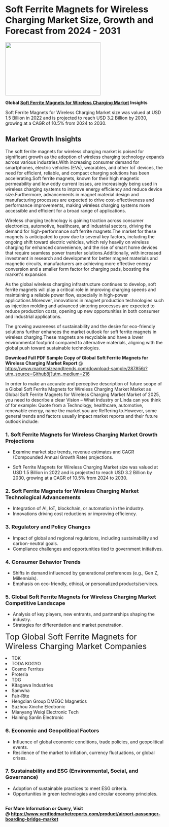 <H1>Soft Ferrite Magnets for Wireless Charging Market Size, Growth and Forecast from 2024 - 2031</H1><img class="aligncenter size-medium wp-image-584254" src="https://thirdeyenews.in/wp-content/uploads/2024/09/Global-Market-Research-300x168.jpeg" alt="" width="300" height="168" /><p><strong>Global&nbsp;<a href="https://www.marketsizeandtrends.com/download-sample/287856/?utm_source=Github8j?utm_medium=216">Soft Ferrite Magnets for Wireless Charging Market</a> Insights</strong></p><p>Soft Ferrite Magnets for Wireless Charging Market size was valued at USD 1.5 Billion in 2022 and is projected to reach USD 3.2 Billion by 2030, growing at a CAGR of 10.5% from 2024 to 2030.</p><p><h2>Market Growth Insights</h2> <p>The soft ferrite magnets for wireless charging market is poised for significant growth as the adoption of wireless charging technology expands across various industries.With increasing consumer demand for smartphones, electric vehicles (EVs), wearables, and other IoT devices, the need for efficient, reliable, and compact charging solutions has been accelerating.Soft ferrite magnets, known for their high magnetic permeability and low eddy current losses, are increasingly being used in wireless charging systems to improve energy efficiency and reduce device size.Furthermore, advancements in magnet material design and manufacturing processes are expected to drive cost-effectiveness and performance improvements, making wireless charging systems more accessible and efficient for a broad range of applications.</p> <p>Wireless charging technology is gaining traction across consumer electronics, automotive, healthcare, and industrial sectors, driving the demand for high-performance soft ferrite magnets.The market for these magnets is anticipated to grow due to several key factors, including the ongoing shift toward electric vehicles, which rely heavily on wireless charging for enhanced convenience, and the rise of smart home devices that require seamless power transfer solutions.Additionally, with increased investment in research and development for better magnet materials and magnetic circuits, manufacturers are achieving more effective energy conversion and a smaller form factor for charging pads, boosting the market's expansion.</p> <p>As the global wireless charging infrastructure continues to develop, soft ferrite magnets will play a critical role in improving charging speeds and maintaining a reliable power flow, especially in high-power applications.Moreover, innovations in magnet production technologies such as injection molding and advanced sintering processes are expected to reduce production costs, opening up new opportunities in both consumer and industrial applications.</p> <p>The growing awareness of sustainability and the desire for eco-friendly solutions further enhances the market outlook for soft ferrite magnets in wireless charging.These magnets are recyclable and have a lower environmental footprint compared to alternative materials, aligning with the global push toward sustainable technologies.</p> <p><span class=""><strong>Download Full PDF Sample Copy of Global Soft Ferrite Magnets for Wireless Charging Market Report</strong> @ <a href="https://www.marketsizeandtrends.com/download-sample/287856/?utm_source=Github8j?utm_medium=216" target="_blank">https://www.marketsizeandtrends.com/download-sample/287856/?utm_source=Github8j?utm_medium=216</a></span></p><p>In order to make an accurate and perceptive description of future scope of a Global&nbsp;Soft Ferrite Magnets for Wireless Charging Market Market as Global&nbsp;Soft Ferrite Magnets for Wireless Charging Market Market of 2025, you need to describe a clear Vision &ndash; What Industry or Linda can you think of for example: Quote from a Technology, healthcare, automotive, renewable energy, name the market you are Reffering to.However, some general trends and factors usually impact market reports and their future outlook include:</p><h3>1.&nbsp;<strong>Soft Ferrite Magnets for Wireless Charging Market Growth Projections</strong></h3><ul><li>Examine market size trends, revenue estimates and CAGR (Compounded Annual Growth Rate) projections.</li><li><p>Soft Ferrite Magnets for Wireless Charging Market size was valued at USD 1.5 Billion in 2022 and is projected to reach USD 3.2 Billion by 2030, growing at a CAGR of 10.5% from 2024 to 2030.</p></li></ul><h3>2.&nbsp;<strong>Soft Ferrite Magnets for Wireless Charging Market Technological Advancements</strong></h3><ul><li>Integration of AI, IoT, blockchain, or automation in the industry.</li><li>Innovations driving cost reductions or improving efficiency.</li></ul><h3>3.&nbsp;<strong>Regulatory and Policy Changes</strong></h3><ul><li>Impact of global and regional regulations, including sustainability and carbon-neutral goals.</li><li>Compliance challenges and opportunities tied to government initiatives.</li></ul><h3>4.&nbsp;<strong>Consumer Behavior Trends</strong></h3><ul><li>Shifts in demand influenced by generational preferences (e.g., Gen Z, Millennials).</li><li>Emphasis on eco-friendly, ethical, or personalized products/services.</li></ul><h3>5.&nbsp;<strong>Global Soft Ferrite Magnets for Wireless Charging Market Competitive Landscape</strong></h3><ul><li>Analysis of key players, new entrants, and partnerships shaping the industry.</li><li>Strategies for differentiation and market penetration.</li></ul><p data-pm-slice="1 1 []"><span style="color: inherit; font-family: inherit; font-size: 25px;">Top Global Soft Ferrite Magnets for Wireless Charging Market Companies</span></p><div class="" data-test-id=""><p><li>TDK</li><li> TODA KOGYO</li><li> Cosmo Ferrites</li><li> Proteria</li><li> TDG</li><li> Kitagawa Industries</li><li> Samwha</li><li> Fair-Rite</li><li> Hengdian Group DMEGC Magnetics</li><li> Suzhou Xinche Electronic</li><li> Mianyang Weiqi Electronic Tech</li><li> Haining Sanlin Electronic</li></p></div><h3>6.&nbsp;<strong>Economic and Geopolitical Factors</strong></h3><ul><li>Influence of global economic conditions, trade policies, and geopolitical events.</li><li>Resilience of the market to inflation, currency fluctuations, or global crises.</li></ul><h3>7.&nbsp;<strong>Sustainability and ESG (Environmental, Social, and Governance)</strong></h3><ul><li>Adoption of sustainable practices to meet ESG criteria.</li><li>Opportunities in green technologies and circular economy principles.</li></ul><h2><strong style="font-size: 14px;">For More Information or Query, Visit @&nbsp;</strong><a style="background-color: #ffffff; font-size: 14px;" href="https://www.marketsizeandtrends.com/report/soft-ferrite-magnets-for-wireless-charging-market/" target="_blank">https://www.verifiedmarketreports.com/product/airport-passenger-boarding-bridge-market</a></h2>